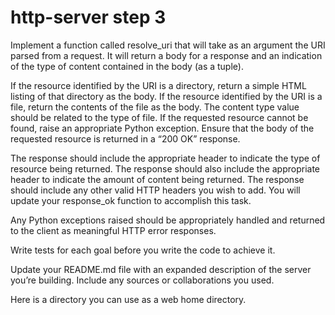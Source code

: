 # http-server step 3

Implement a function called resolve_uri that will take as an argument the URI parsed from a request. It will return a body for a response and an indication of the type of content contained in the body (as a tuple).

If the resource identified by the URI is a directory, return a simple HTML listing of that directory as the body.
If the resource identified by the URI is a file, return the contents of the file as the body.
The content type value should be related to the type of file.
If the requested resource cannot be found, raise an appropriate Python exception.
Ensure that the body of the requested resource is returned in a “200 OK” response.

The response should include the appropriate header to indicate the type of resource being returned.
The response should also include the appropriate header to indicate the amount of content being returned.
The response should include any other valid HTTP headers you wish to add.
You will update your response_ok function to accomplish this task.

Any Python exceptions raised should be appropriately handled and returned to the client as meaningful HTTP error responses.

Write tests for each goal before you write the code to achieve it.

Update your README.md file with an expanded description of the server you’re building. Include any sources or collaborations you used.

Here is a directory you can use as a web home directory.